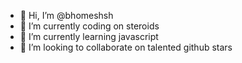 - 👋 Hi, I’m @bhomeshsh
- 👀 I’m currently coding on steroids
- 🌱 I’m currently learning javascript
- 💞️ I’m looking to collaborate on talented github stars

<!---
bhomeshsh/bhomeshsh is a ✨ special ✨ repository because its `README.md` (this file) appears on your GitHub profile.
You can click the Preview link to take a look at your changes.
--->
